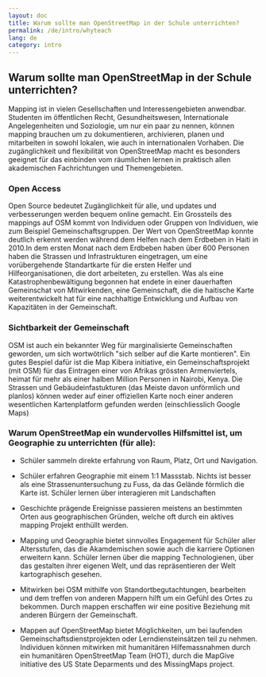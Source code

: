 ```yaml
---
layout: doc
title: Warum sollte man OpenStreetMap in der Schule unterrichten?
permalink: /de/intro/whyteach
lang: de
category: intro
---
```


## Warum sollte man OpenStreetMap in der Schule unterrichten? 

Mapping ist in vielen Gesellschaften und Interessengebieten anwendbar. Studenten im öffentlichen Recht, Gesundheitswesen, Internationale Angelegenheiten und Soziologie, um nur ein paar zu nennen,
können mapping brauchen um zu dokumentieren, archivieren, planen und mitarbeiten in sowohl lokalen, wie auch in internationalen Vorhaben. Die zugänglichkeit und flexibilität von OpenStreetMap
macht es besonders geeignet für das einbinden vom räumlichen lernen in praktisch allen akademischen Fachrichtungen und Themengebieten.

### Open Access

Open Source bedeutet Zugänglichkeit für alle, und updates und verbesserungen werden bequem online gemacht. Ein Grossteils des mappings auf OSM kommt von Individuen oder Gruppen von Individuen, 
wie zum Beispiel Gemeinschaftsgruppen. Der Wert von OpenStreetMap konnte deutlich erkennt werden während dem Helfen nach dem Erdbeben in Haiti in 2010.In dem ersten Monat nach dem Erdbeben haben über
600 Personen haben die Strassen und Infrastrukturen eingetragen, um eine vorübergehende Standartkarte für die ersten Helfer und Hilfeorganisationen, die dort arbeiteten, zu erstellen.
Was als eine Katastrophenbewältigung begonnen hat endete in einer dauerhaften Gemeinschat von Mitwirkenden, eine Gemeinschaft, die die haitische Karte weiterentwickelt hat für eine nachhaltige
Entwicklung und Aufbau von Kapazitäten in der Gemeinschaft.

### Sichtbarkeit der Gemeinschaft

OSM ist auch ein bekannter Weg für marginalisierte Gemeinschaften geworden, um sich wortwötrlich "sich selber auf die Karte montieren". Ein gutes Bespiel dafür ist die Map Kibera initiative,
ein Gemeinschaftsprojekt (mit OSM) für das Eintragen einer von Afrikas grössten Armenviertels, heimat für mehr als einer halben Million Personen in Nairobi, Kenya. Die Strassen und
Gebäudeinfastukturen (das Meiste davon unförmlich und planlos) können weder auf einer offiziellen Karte noch einer anderen wesentlichen Kartenplatform gefunden werden (einschliesslich Google Maps)

### Warum OpenStreetMap ein wundervolles Hilfsmittel ist, um Geographie zu unterrichten (für alle):

- Schüler sammeln direkte erfahrung von Raum, Platz, Ort und Navigation.
- Schüler erfahren Geographie mit einem 1:1 Massstab. Nichts ist besser als eine Strassenuntersuchung zu Fuss, da das Gelände förmlich die Karte ist. Schüler lernen über interagieren mit Landschaften

- Geschichte prägende Ereignisse passieren meistens an bestimmten Orten aus geographischen Gründen, welche oft durch ein aktives mapping Projekt enthüllt werden.

- Mapping und Geographie bietet sinnvolles Engagement für Schüler aller Altersstufen, das die Akamdemischen sowie auch die karriere Optionen erweitern kann. Schüler lernen über die mapping Technologienen, über das gestalten ihrer eigenen Welt, und das repräsentieren der Welt kartographisch gesehen.

- Mitwirken bei OSM mithilfe von Standortbegutachtungen, bearbeiten und dem treffen von anderen Mappern hilft um ein Gefühl des Ortes zu bekommen. Durch mappen erschaffen wir eine positive Beziehung mit anderen Bürgern der Gemeinschaft.

- Mappen auf OpenStreetMap bietet Möglichkeiten, um bei laufenden Gemeinschaftsdienstprojekten oder Lerndiensteinsätzen teil zu nehmen. Individuen können mitwirken mit humanitären Hilfemassnahmen durch ein humanitären OpenStreetMap Team (HOT), durch die MapGive initiative des US State Deparments und des MissingMaps project.
